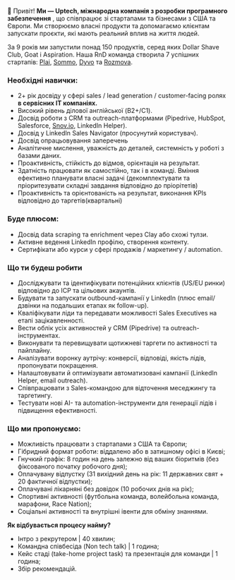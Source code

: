 💬 Привіт! **Ми — Uptech, міжнародна компанія з розробки програмного
забезпечення** , що співпрацює зі стартапами та бізнесами з США та Європи. Ми
створюємо власні продукти та допомагаємо клієнтам запускати проєкти, які мають
реальний вплив на життя людей.

За 9 років ми запустили понад 150 продуктів, серед яких Dollar Shave Club,
Goat і Aspiration. Наша RnD команда створила 7 успішних стартапів:
[Plai](https://www.plai.team/), [Sommo](https://www.sommo.io/),
[Dyvo](https://www.dyvo.ai/) та [Rozmova](https://www.rozmova.me/).

### Необхідні навички:

  * 2+ рік досвіду у сфері sales / lead generation / customer-facing ролях **в сервісних IT компаніях.**
  * Високий рівень ділової англійської (B2+/C1).
  * Досвід роботи з CRM та outreach-платформами (Pipedrive, HubSpot, Salesforce, [Snov.io](http://Snov.io), LinkedIn Helper).
  * Досвід у LinkedIn Sales Navigator (просунутий користувач).
  * Досвід опрацьовування заперечень
  * Аналітичне мислення, уважність до деталей, системність у роботі з базами даних.
  * Проактивність, стійкість до відмов, орієнтація на результат.
  * Здатність працювати як самостійно, так і в команді. Вміння ефективно планувати власні задачі (декомплектувати та пріоритезувати складні завдання відповідно до пріорітетів)
  * Проактивність та орієнтованість на результат, виконання KPIs відповідно до таргетів(квартальні)

### Буде плюсом:

  * Досвід data scraping та enrichment через Clay або схожі тулзи.
  * Активне ведення LinkedIn профілю, створення контенту.
  * Сертифікати або курси у сфері продажів / маркетингу / automation.

### Що ти будеш робити

  * Досліджувати та ідентифікувати потенційних клієнтів (US/EU ринки) відповідно до ICP та цільових акаунтів.
  * Будувати та запускати outbound-кампанії у LinkedIn (плюс email/дзвінки на подальших етапах як follow-up).
  * Кваліфікувати ліди та передавати можливості Sales Executives на етапі зацікавленності.
  * Вести облік усіх активностей у CRM (Pipedrive) та outreach-інструментах.
  * Виконувати та перевищувати щотижневі таргети по активності та пайплайну.
  * Аналізувати воронку аутрічу: конверсії, відповіді, якість лідів, пропонувати покращення.
  * Налаштовувати й оптимізувати автоматизовані кампанії (LinkedIn Helper, email outreach).
  * Співпрацювати з Sales-командою для відточення меседжингу та таргетингу.
  * Тестувати нові AI- та automation-інструменти для генерації лідів і підвищення ефективності.

### **Що ми пропонуємо:**

  * Можливість працювати з стартапами з США та Європи;
  * Гібридний формат роботи: віддалено або в затишному офісі в Києві;
  * Гнучкий графік: 8 годин на день залежно від ваших біоритмів (без фіксованого початку робочого дня);
  * Оплачувану відпустку (31 вихідний день на рік: 11 державних свят + 20 фактичної відпустки);
  * Оплачувані лікарняні без довідок (10 робочих днів на рік);
  * Спортивні активності (футбольна команда, волейбольна команда, марафони, Race Nation);
  * Соціальні активності та внутрішні івенти для обміну знаннями.

**Як відбувається процесу найму?**

  * Інтро з рекрутером | 40 хвилин;
  * Командна співбесіда (Non tech talk) | 1 година;
  * Кейс стаді (take-home project task) та презентація для команди | 1 година;
  * Збір рекомендацій.